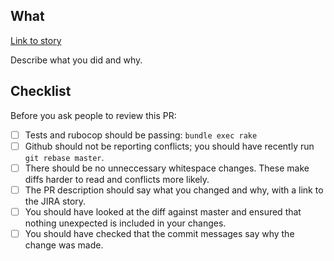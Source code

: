 
## What

[Link to story](https://dsdmoj.atlassian.net/browse/AP-XXX)

Describe what you did and why.

## Checklist

Before you ask people to review this PR:

- [ ] Tests and rubocop should be passing: `bundle exec rake`
- [ ] Github should not be reporting conflicts; you should have recently run `git rebase master`.
- [ ] There should be no unneccessary whitespace changes. These make diffs harder to read and conflicts more likely. 
- [ ] The PR description should say what you changed and why, with a link to the JIRA story.
- [ ] You should have looked at the diff against master and ensured that nothing unexpected is included in your changes.
- [ ] You should have checked that the commit messages say why the change was made.
